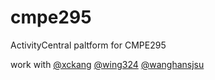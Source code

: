 # cmpe295
ActivityCentral paltform for CMPE295

work with 
[@xckang](https://github.com/xckang)
[@wing324](https://github.com/wing324)
[@wanghansjsu](https://github.com/wanghansjsu) 



